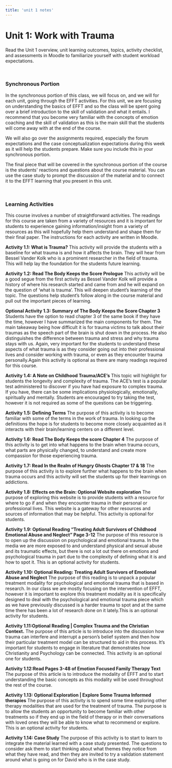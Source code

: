 ```yaml
---
title: 'unit 1 notes'
---
```

# Unit 1: Work with Trauma

Read the Unit 1 overview, unit learning outcomes, topics, activity checklist, and assessments in Moodle to familiarize yourself with student workload expectations.

&nbsp;

### Synchronous Portion

In the synchronous portion of this class, we will focus on, and we will for each unit, going through the EFFT activities. For this unit, we are focusing on understanding the basics of EFFT and so the class will be spent going over a brief introduction to the skill of validation and what it entails. I recommend that you become very familiar with the concepts of emotion coaching and the skill of validation as this is the main skill that the students will come away with at the end of the course.

We will also go over the assignments required, especially the forum expectations and the case conceptualization expectations during this week as it will help the students prepare. Make sure you include this in your synchronous portion.

The final piece that will be covered in the synchronous portion of the course is the students' reactions and questions about the course material. You can use the case study to prompt the discussion of the material and to connect it to the EFFT learning that you present in this unit.

&nbsp;

### Learning Activities

This course involves a number of straightforward activities. The readings for this course are taken from a variety of resources and it is important for students to experience gaining information/insight from a variety of resources as this will hopefully help them understand and shape them for their final paper. The instructions for each activity are written in Moodle.

**Activity 1.1: What is Trauma?**
This activity will provide the students with a baseline for what trauma is and how it affects the brain. They will hear from Bessel Vander Kolk who is a prominent researcher in the field of trauma. This will help lay the foundation for the students future learning.  

**Activity 1.2: Read The Body Keeps the Score Prologue**
This activity will be a good segue from the first activity as Bessel Vander Kolk will provide a history of where his research started and came from and he will expand on the question of ‘what is trauma’. This will deepen student’s learning of the topic. The questions help student’s follow along in the course material and pull out the important pieces of learning.

**Optional Activity 1.3: Summary of The Body Keeps the Score Chapter 3**
Students have the option to read chapter 3 of the same book if they have the time, however I have summarized the main components for them. The main takeaway being how difficult it is for trauma victims to talk about their traumas as the speech part of the brain is shut down in the process. He also distinguishes the difference between trauma and stress and why trauma stays with us. Again, very important for the students to understand these aspects of what trauma is as they consider going out into their professional lives and consider working with trauma, or even as they encounter trauma personally.Again this activity is optional as there are many readings required for this course.

**Activity 1.4: A Note on Childhood Trauma/ACE’s**
This topic will highlight for students the longevity and complexity of trauma. The ACE’s test is a popular test administered to discover if you have had exposure to complex trauma. If you have, there can be some implications physiologically, emotionally, spiritually and mentally. Students are encouraged to try taking the test, however it is not required as some of the questions can be triggering.

**Activity 1.5: Defining Terms**
The purpose of this activity is to become familiar with some of the terms in the work of trauma. In looking up the definitions the hope is for students to become more closely acquainted as it interacts with their brain/learning centers on a different level.

**Activity 1.6: Read The Body Keeps the score Chapter 4**
The purpose of this activity is to get into what happens to the brain when trauma occurs, what parts are physically changed, to understand and create more compassion for those experiencing trauma.

**Activity 1.7: Read In the Realm of Hungry Ghosts Chapter 17 & 18**
The purpose of this activity is to explore further what happens to the brain when trauma occurs and this activity will set the students up for their learnings on addictions.

**Activity 1.8: Effects on the Brain: Optional Website exploration**
The purpose of exploring this website is to provide students with a resource for where to go if and when they encounter trauma in their personal or professional lives. This website is a gateway for other resources and sources of information that may be helpful. This activity is optional for students.

**Activity 1.9: Optional Reading “Treating Adult Survivors of Childhood Emotional Abuse and Neglect” Page 3-12**
The purpose of this resource is to open up the discussion on psychological and emotional trauma. In the media we are more exposed to and understand physical and sexual abuse and its traumatic effects, but there is not a lot out there on emotions and psychological trauma in part due to the complexity of defining what it is and how to spot it. This is an optional activity for students.

**Activity 1.10: Optional Reading: Treating Adult Survivors of Emotional Abuse and Neglect**
The purpose of this reading is to unpack a popular treatment modality for psychological and emotional trauma that is based in research. In our class we are mostly focusing on the intervention of EFFT, however it is important to explore this treatment modality as it is specifically designed to deal with the psychological and emotional trauma piece which as we have previously discussed is a harder trauma to spot and at the same time there has been a lot of research done on it lately.This is an optional activity for students.

**Activity 1.11:Optional Reading | Complex Trauma and the Christian Context.**
The purpose of this article is to introduce into the discussion how trauma can interfere and interrupt a person’s belief system and then how their particular treatment model can be structured to aid in this process. It’s important for students to engage in literature that demonstrates how Christianity and Psychology can be connected. This activity is an optional one for students.

**Activity 1.12:Read Pages 3-48 of Emotion Focused Family Therapy Text**
The purpose of this article is to introduce the modality of EFFT and to start understanding the basic concepts as this modality will be used throughout the rest of the course.

**Activity 1.13: Optional Exploration | Explore Some Trauma Informed therapies**
The purpose of this activity is to spend some time exploring other therapy modalities that are used for the treatment of trauma. The purpose is to allow the students an opportunity to become familiar with other treatments so if they end up in the field of therapy or in their conversations with loved ones they will be able to know what to recommend or explore. This is an optional activity for students.

**Activity 1.14: Case Study**
The purpose of this activity is to start to learn to integrate the material learned with a case study presented. The questions to consider ask them to start thinking about what themes they notice from what they have read, and then they are invited to try a validation statement around what is going on for David who is in the case study.
